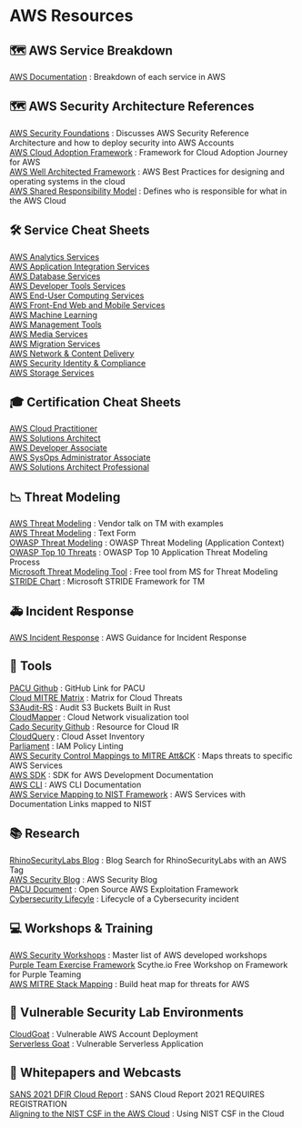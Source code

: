 # AWS Resources

## 🗺️ AWS Service Breakdown
[AWS Documentation](https://docs.aws.amazon.com/index.html) : Breakdown of each service in AWS<br>

## 🗺️ AWS Security Architecture References
[AWS Security Foundations](https://docs.aws.amazon.com/prescriptive-guidance/latest/security-reference-architecture/foundations.html) : Discusses AWS Security Reference Architecture and how to deploy security into AWS Accounts<br>
[AWS Cloud Adoption Framework](https://docs.aws.amazon.com/whitepapers/latest/overview-aws-cloud-adoption-framework/welcome.html) : Framework for Cloud Adoption Journey for AWS<br>
[AWS Well Architected Framework](https://docs.aws.amazon.com/wellarchitected/latest/framework/wellarchitected-framework.pdf) : AWS Best Practices for designing and operating systems in the cloud<br>
[AWS Shared Responsibility Model](https://docs.aws.amazon.com/whitepapers/latest/aws-risk-and-compliance/shared-responsibility-model.html) : Defines who is responsible for what in the AWS Cloud<br>

## 🛠️ Service Cheat Sheets
[AWS Analytics Services](https://digitalcloud.training/category/aws-cheat-sheets/aws-analytics/)<br>
[AWS Application Integration Services](https://digitalcloud.training/category/aws-cheat-sheets/aws-application-integration/)<br>
[AWS Database Services](https://digitalcloud.training/category/aws-cheat-sheets/aws-database/)<br>
[AWS Developer Tools Services](https://digitalcloud.training/category/aws-cheat-sheets/aws-developer-tools/)<br>
[AWS End-User Computing Services](https://digitalcloud.training/category/aws-cheat-sheets/aws-end-user-computing/)<br>
[AWS Front-End Web and Mobile Services](https://digitalcloud.training/category/aws-cheat-sheets/aws-front-end-web-mobile/)<br>
[AWS Machine Learning](https://digitalcloud.training/category/aws-cheat-sheets/aws-machine-learning/)<br>
[AWS Management Tools](https://digitalcloud.training/category/aws-cheat-sheets/aws-management-tools/)<br>
[AWS Media Services](https://digitalcloud.training/category/aws-cheat-sheets/aws-media-services/)<br>
[AWS Migration Services](https://digitalcloud.training/category/aws-cheat-sheets/aws-migration/)<br>
[AWS Network & Content Delivery](https://digitalcloud.training/category/aws-cheat-sheets/aws-networking-content-delivery/)<br>
[AWS Security Identity & Compliance](https://digitalcloud.training/category/aws-cheat-sheets/aws-security-identity-compliance/)<br>
[AWS Storage Services](https://digitalcloud.training/category/aws-cheat-sheets/aws-storage/)<br>

## 🎓 Certification Cheat Sheets
[AWS Cloud Practitioner](https://digitalcloud.training/category/aws-cheat-sheets/aws-cloud-practitioner/)<br>
[AWS Solutions Architect](https://digitalcloud.training/category/aws-cheat-sheets/aws-solutions-architect-associate/)<br>
[AWS Developer Associate](https://digitalcloud.training/category/aws-cheat-sheets/aws-developer-associate/)<br>
[AWS SysOps Administrator Associate](https://digitalcloud.training/category/aws-cheat-sheets/aws-sysops-administrator-associate/)<br>
[AWS Solutions Architect Professional](https://digitalcloud.training/category/aws-cheat-sheets/aws-solutions-architect-professional/)<br>

## 📉 Threat Modeling
[AWS Threat Modeling](https://www.youtube.com/watch?v=GuhIefIGeuA) : Vendor talk on TM with examples <br>
[AWS Threat Modeling](https://aws.amazon.com/blogs/security/how-to-approach-threat-modeling/) : Text Form<br>
[OWASP Threat Modeling](https://owasp.org/www-community/Threat_Modeling_Process) : OWASP Threat Modeling (Application Context)<br>
[OWASP Top 10 Threats](https://owasp.org/www-project-top-ten/) : OWASP Top 10 Application Threat Modeling Process<br>
[Microsoft Threat Modeling Tool](https://docs.microsoft.com/en-us/azure/security/develop/threat-modeling-tool-getting-started) : Free tool from MS for Threat Modeling<br>
[STRIDE Chart](https://www.microsoft.com/security/blog/2007/09/11/stride-chart/) : Microsoft STRIDE Framework for TM<br>

## 🚑 Incident Response
[AWS Incident Response](https://attack.mitre.org/matrices/enterprise/cloud/) : AWS Guidance for Incident Response<br>

## 🧰 Tools
[PACU Github](https://github.com/RhinoSecurityLabs/pacu) : GitHub Link for PACU <br>
[Cloud MITRE Matrix](https://attack.mitre.org/matrices/enterprise/cloud/) : Matrix for Cloud Threats <br>
[S3Audit-RS](https://github.com/scalefactory/s3audit-rs) : Audit S3 Buckets Built in Rust <br>
[CloudMapper](https://github.com/duo-labs/cloudmapper) : Cloud Network visualization tool<br>
[Cado Security Github](https://github.com/cado-security) : Resource for Cloud IR <br>
[CloudQuery](https://github.com/cloudquery/cloudquery) : Cloud Asset Inventory<br>
[Parliament](https://github.com/duo-labs/parliament) : IAM Policy Linting<br>
[AWS Security Control Mappings to MITRE Att&CK](https://center-for-threat-informed-defense.github.io/security-stack-mappings/AWS/README.html) : Maps threats to specific AWS Services<br>
[AWS SDK](https://aws.amazon.com/tools/) : SDK for AWS Development Documentation <br>
[AWS CLI](https://aws.amazon.com/cli/) : AWS CLI Documentation <br>
[AWS Service Mapping to NIST Framework](/AWS/Code/NIST_Framework_Mapping.md) : AWS Services with Documentation Links mapped to NIST<br>

## 📚 Research
[RhinoSecurityLabs Blog](https://rhinosecuritylabs.com/blog/?category=aws) : Blog Search for RhinoSecurityLabs with an AWS Tag
<br>
[AWS Security Blog](https://aws.amazon.com/blogs/security/) : AWS Security Blog<br>
[PACU Document](https://rhinosecuritylabs.com/aws/pacu-open-source-aws-exploitation-framework/) : Open Source AWS Exploitation Framework<br>
[Cybersecurity Lifecyle](https://www.forescout.com/blog/how-to-comply-with-the-5-functions-of-the-nist-cybersecurity-framework) : Lifecycle of a Cybersecurity incident

## 💻 Workshops & Training
[AWS Security Workshops](https://workshops.aws/categories/Security) : Master list of AWS developed workshops<br>
[Purple Team Exercise Framework](https://www.youtube.com/watch?v=dtGM8Y6DkF4) Scythe.io Free Workshop on Framework for Purple Teaming<br>
[AWS MITRE Stack Mapping](https://academy.attackiq.com/courses/mitre-attck-security-stack-mappings-aws) : Build heat map for threats for AWS<br>


## 🧪 Vulnerable Security Lab Environments
[CloudGoat](https://github.com/RhinoSecurityLabs/cloudgoat) : Vulnerable AWS Account Deployment <br>
[Serverless Goat](https://github.com/OWASP/Serverless-Goat) : Vulnerable Serverless Application <br>

## 📑 Whitepapers and Webcasts
[SANS 2021 DFIR Cloud Report](https://www.sans.org/webcasts/a-sans-2021-dfir-cloud-report-partly-cloudy-with-a-bunch-of-dfir-119450/) : SANS Cloud Report 2021  REQUIRES REGISTRATION <br>
[Aligning to the NIST CSF in the AWS Cloud](https://d0.awsstatic.com/whitepapers/compliance/NIST_Cybersecurity_Framework_CSF.pdf) : Using NIST CSF in the Cloud <br>
